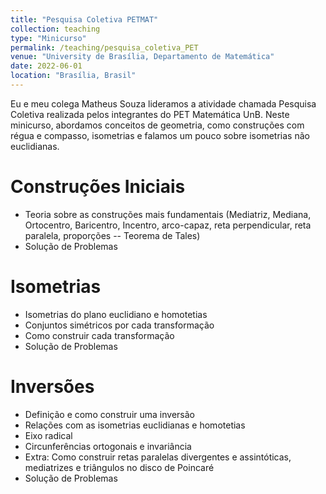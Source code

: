 ```yaml
---
title: "Pesquisa Coletiva PETMAT"
collection: teaching
type: "Minicurso"
permalink: /teaching/pesquisa_coletiva_PET
venue: "University de Brasília, Departamento de Matemática"
date: 2022-06-01
location: "Brasília, Brasil"
---
```


Eu e meu colega Matheus Souza lideramos a atividade chamada Pesquisa Coletiva realizada pelos integrantes do PET Matemática UnB. Neste minicurso, abordamos conceitos de geometria, como construções com régua e compasso, isometrias e falamos um pouco sobre isometrias não euclidianas.

Construções Iniciais
======
- Teoria sobre as construções mais fundamentais (Mediatriz, Mediana, Ortocentro, Baricentro, Incentro, arco-capaz, reta perpendicular, reta paralela, proporções -- Teorema de Tales)
- Solução de Problemas

Isometrias
======
- Isometrias do plano euclidiano e homotetias 
- Conjuntos simétricos por cada transformação
- Como construir cada transformação
- Solução de Problemas

Inversões
======
- Definição e como construir uma inversão
- Relações com as isometrias euclidianas e homotetias
- Eixo radical
- Circunferências ortogonais e invariância
- Extra: Como construir retas paralelas divergentes e assintóticas, mediatrizes e triângulos no disco de Poincaré
- Solução de Problemas
